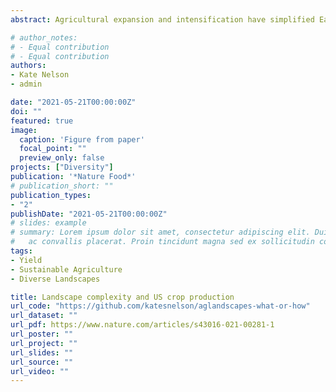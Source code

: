 ```yaml
---
abstract: Agricultural expansion and intensification have simplified Earth's landscapes, thereby adversely affecting the biodiversity and ecosystem services that support agricultural production. Field-scale research suggests that increased landcover complexity can improve crop productivity, but less is known about how complexity and crop productivity interact at broader landscape scales. This study evaluates the relationship between landscape complexity and crop yields for counties in the conterminous United States from 2008 to 2018. Our results suggest that the number and quantity of landcover categories on a landscape has a stronger influence on yields than how these landcover categories are arranged on the landscape. Specifically, increased landcover diversity is associated with yield increases for corn and wheat of more than 10%-an effect strength similar to the impact of seasonal precipitation and soil suitability. Notably, landscape configurations that are both moderately complex and also highly diverse are associated with yield increases of more than 20% for corn and wheat. Our findings suggest that increasing the complexity of landcover may provide a way to improve crop productivity in the United States without further extensification or intensification of agriculture.

# author_notes:
# - Equal contribution
# - Equal contribution
authors:
- Kate Nelson
- admin

date: "2021-05-21T00:00:00Z"
doi: ""
featured: true
image:
  caption: 'Figure from paper'
  focal_point: ""
  preview_only: false
projects: ["Diversity"]
publication: '*Nature Food*'
# publication_short: ""
publication_types:
- "2"
publishDate: "2021-05-21T00:00:00Z"
# slides: example
# summary: Lorem ipsum dolor sit amet, consectetur adipiscing elit. Duis posuere tellus
#   ac convallis placerat. Proin tincidunt magna sed ex sollicitudin condimentum.
tags:
- Yield
- Sustainable Agriculture
- Diverse Landscapes

title: Landscape complexity and US crop production
url_code: "https://github.com/katesnelson/aglandscapes-what-or-how"
url_dataset: ""
url_pdf: https://www.nature.com/articles/s43016-021-00281-1
url_poster: ""
url_project: ""
url_slides: ""
url_source: ""
url_video: ""
---
```


